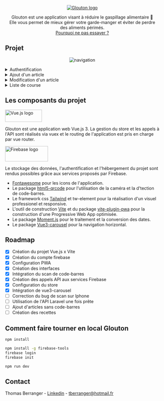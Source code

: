 <div align="center">
  <a href="https://glouton-1.web.app">
      <img src="https://github.com/ThomasBerranger/Glouton-Front/assets/15357887/0e3494c1-36f9-492d-be39-586d18905de7" alt="Glouton logo" title="Glouton" />
  </a>

Glouton est une application visant à réduire le gaspillage alimentaire 🍏
<br>
Elle vous permet de mieux gérer votre garde-manger et éviter de perdre des aliments périmés.
<br>
<a href="https://glouton-1.web.app">Pourquoi ne pas essayer ?</a>
</div>

## Projet

<div align="center">

![navigation](https://github.com/ThomasBerranger/Glouton-Front/assets/15357887/25fd6d83-af48-4d86-98ab-c44bd7fae2d5)

</div>

<details>
  <summary>Authentification</summary>
  <img src="https://github.com/ThomasBerranger/Glouton-Front/assets/15357887/fe36c22e-0e2f-457c-af2d-adc64802d12a">
</details>
<details>
  <summary>Ajout d'un article</summary>
  Vidéo bientôt disponible
</details>
<details>
  <summary>Modification d'un article</summary>
  <img src="https://github.com/ThomasBerranger/Glouton-Front/assets/15357887/f3a3a5e4-ca0b-4904-9213-9cf80f3c0dfc">
</details>
<details>
  <summary>Liste de course</summary>
  <img src="https://github.com/ThomasBerranger/Glouton-Front/assets/15357887/dfded788-0a87-4045-bb61-73db1641f10d">
</details>

## Les composants du projet

<a href="https://vuejs.org/"><img src="https://github.com/ThomasBerranger/Glouton-Front/assets/15357887/c4f8d90b-ef06-44ae-9778-4ed0c99ebae6" alt="Vue.js logo" width="120" height="40"></a>

Glouton est une application web Vue.js 3.
La gestion du store et les appels à l'API sont réalisés via vuex et le routing de l'application est pris en charge par vue router.

<a href="https://firebase.google.com/"><img src="https://github.com/ThomasBerranger/Glouton-Front/assets/15357887/31f9b051-7324-43b5-b766-1770441a20cc" alt="Firebase logo" width="140" height="50"></a>

Le stockage des données, l'authentification et l'hébergement du projet sont rendus possibles grâce aux services proposés par Firebase.

<ul>
<li>
<a href="https://fontawesome.com/">Fontawesome</a> pour les icons de l'application.
</li>

<li>
Le package <a href="https://github.com/mebjas/html5-qrcode">html5-qrcode</a> pour l'utilisation de la caméra et la d'tection de code-barres.
</li>

<li>
Le framework css <a href="https://tailwindcss.com">Tailwind</a> et tw-element pour la réalisation d'un visuel professionel et responsive.
</li>

<li>
L'outil de construction <a href="https://vitejs.dev/guide">Vite</a> et du package <a href="https://vite-pwa-org.netlify.app">vite-plugin-pwa</a> pour la construction d'une Progressive Web App optimisée.
</li>

<li>
Le package <a href="https://momentjs.com">Moment.js<a> pour le traitement et la conversion des dates.
</li>

<li>
Le package <a href="https://ismail9k.github.io/vue3-carousel">Vue3-carousel<a> pour la navigation horizontal.
</li>
</ul>

## Roadmap

- [x] Création du projet Vue.js x Vite
- [x] Création du compte firebase
- [x] Configuration PWA
- [x] Création des interfaces
- [x] Intégration du scan de code-barres
- [x] Création des appels API aux services Firebase
- [x] Configuration du store
- [x] Intégration de vue3-carousel
- [ ] Correction du bug de scan sur Iphone
- [ ] Utilisation de l'API Laravel une fois prête
- [ ] Ajout d'articles sans code-barres
- [ ] Création des recettes

## Comment faire tourner en local Glouton

```sh
npm install

npm install -g firebase-tools
firebase login
firebase init

npm run dev
```

## Contact

Thomas Berranger - <a href="https://www.linkedin.com/in/thomas-berranger/">Linkedin</a> - tberranger@hotmail.fr




<!-- 🥚
Commandes pour la mise en production
```
npm run build
firebase deploy
```
-->
